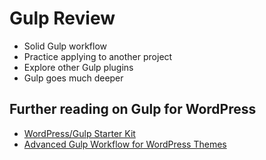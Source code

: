 # Gulp Review
* Solid Gulp workflow
* Practice applying to another project
* Explore other Gulp plugins
* Gulp goes much deeper

## Further reading on Gulp for WordPress
* [WordPress/Gulp Starter Kit](https://github.com/synapticism/wordpress-gulp-starter-kit)
* [Advanced Gulp Workflow for WordPress Themes](https://ahmadawais.com/my-advanced-gulp-workflow-for-wordpress-themes/)
